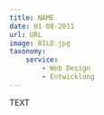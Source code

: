 ```yaml
---
title: NAME
date: 01-08-2011
url: URL
image: BILD.jpg
taxonomy:
    service:
        - Web Design
        - Entwicklung
---
```

TEXT